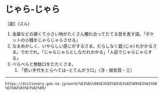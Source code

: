 # じゃら‐じゃら

［副］(スル)
1.  金屬などの硬くて小さい物がたくさん觸れ合ってたてる音を表す語。「ポケットの小銭をじゃらじゃらさせる」
2.  なまめかしく、いやらしい感じがするさま。だらしなく戯 (じゃ) れかかるさま。でれでれ。「じゃらじゃらとしなだれかかる」「人前でじゃらじゃらする」
3.  べらべらと無駄口をたたくさま。    
    1.  「若い手代をとらへては─とてんがう口」〈浮・娘気質・三〉

---
`https://dictionary.goo.ne.jp/word/%E3%81%98%E3%82%83%E3%82%89%E3%81%98%E3%82%83%E3%82%89/`